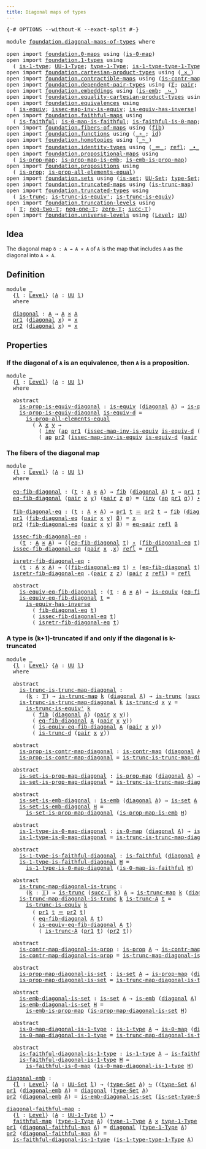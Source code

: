 ```yaml
---
title: Diagonal maps of types
---
```


<pre class="Agda"><a id="48" class="Symbol">{-#</a> <a id="52" class="Keyword">OPTIONS</a> <a id="60" class="Pragma">--without-K</a> <a id="72" class="Pragma">--exact-split</a> <a id="86" class="Symbol">#-}</a>

<a id="91" class="Keyword">module</a> <a id="98" href="foundation.diagonal-maps-of-types.html" class="Module">foundation.diagonal-maps-of-types</a> <a id="132" class="Keyword">where</a>

<a id="139" class="Keyword">open</a> <a id="144" class="Keyword">import</a> <a id="151" href="foundation.0-maps.html" class="Module">foundation.0-maps</a> <a id="169" class="Keyword">using</a> <a id="175" class="Symbol">(</a><a id="176" href="foundation-core.0-maps.html#1181" class="Function">is-0-map</a><a id="184" class="Symbol">)</a>
<a id="186" class="Keyword">open</a> <a id="191" class="Keyword">import</a> <a id="198" href="foundation.1-types.html" class="Module">foundation.1-types</a> <a id="217" class="Keyword">using</a>
  <a id="225" class="Symbol">(</a> <a id="227" href="foundation-core.1-types.html#668" class="Function">is-1-type</a><a id="236" class="Symbol">;</a> <a id="238" href="foundation-core.1-types.html#734" class="Function">UU-1-Type</a><a id="247" class="Symbol">;</a> <a id="249" href="foundation-core.1-types.html#806" class="Function">type-1-Type</a><a id="260" class="Symbol">;</a> <a id="262" href="foundation-core.1-types.html#883" class="Function">is-1-type-type-1-Type</a><a id="283" class="Symbol">)</a>
<a id="285" class="Keyword">open</a> <a id="290" class="Keyword">import</a> <a id="297" href="foundation.cartesian-product-types.html" class="Module">foundation.cartesian-product-types</a> <a id="332" class="Keyword">using</a> <a id="338" class="Symbol">(</a><a id="339" href="foundation-core.cartesian-product-types.html#590" class="Function Operator">_×_</a><a id="342" class="Symbol">)</a>
<a id="344" class="Keyword">open</a> <a id="349" class="Keyword">import</a> <a id="356" href="foundation.contractible-maps.html" class="Module">foundation.contractible-maps</a> <a id="385" class="Keyword">using</a> <a id="391" class="Symbol">(</a><a id="392" href="foundation-core.contractible-maps.html#1477" class="Function">is-contr-map</a><a id="404" class="Symbol">)</a>
<a id="406" class="Keyword">open</a> <a id="411" class="Keyword">import</a> <a id="418" href="foundation.dependent-pair-types.html" class="Module">foundation.dependent-pair-types</a> <a id="450" class="Keyword">using</a> <a id="456" class="Symbol">(</a><a id="457" href="foundation-core.dependent-pair-types.html#515" class="Record">Σ</a><a id="458" class="Symbol">;</a> <a id="460" href="foundation-core.dependent-pair-types.html#588" class="InductiveConstructor">pair</a><a id="464" class="Symbol">;</a> <a id="466" href="foundation-core.dependent-pair-types.html#605" class="Field">pr1</a><a id="469" class="Symbol">;</a> <a id="471" href="foundation-core.dependent-pair-types.html#617" class="Field">pr2</a><a id="474" class="Symbol">)</a>
<a id="476" class="Keyword">open</a> <a id="481" class="Keyword">import</a> <a id="488" href="foundation.embeddings.html" class="Module">foundation.embeddings</a> <a id="510" class="Keyword">using</a> <a id="516" class="Symbol">(</a><a id="517" href="foundation-core.embeddings.html#992" class="Function">is-emb</a><a id="523" class="Symbol">;</a> <a id="525" href="foundation-core.embeddings.html#1074" class="Function Operator">_↪_</a><a id="528" class="Symbol">)</a>
<a id="530" class="Keyword">open</a> <a id="535" class="Keyword">import</a> <a id="542" href="foundation.equality-cartesian-product-types.html" class="Module">foundation.equality-cartesian-product-types</a> <a id="586" class="Keyword">using</a> <a id="592" class="Symbol">(</a><a id="593" href="foundation.equality-cartesian-product-types.html#1270" class="Function">eq-pair</a><a id="600" class="Symbol">)</a>
<a id="602" class="Keyword">open</a> <a id="607" class="Keyword">import</a> <a id="614" href="foundation.equivalences.html" class="Module">foundation.equivalences</a> <a id="638" class="Keyword">using</a>
  <a id="646" class="Symbol">(</a> <a id="648" href="foundation-core.equivalences.html#1556" class="Function">is-equiv</a><a id="656" class="Symbol">;</a> <a id="658" href="foundation-core.equivalences.html#4265" class="Function">issec-map-inv-is-equiv</a><a id="680" class="Symbol">;</a> <a id="682" href="foundation-core.equivalences.html#3013" class="Function">is-equiv-has-inverse</a><a id="702" class="Symbol">)</a>
<a id="704" class="Keyword">open</a> <a id="709" class="Keyword">import</a> <a id="716" href="foundation.faithful-maps.html" class="Module">foundation.faithful-maps</a> <a id="741" class="Keyword">using</a>
  <a id="749" class="Symbol">(</a> <a id="751" href="foundation-core.faithful-maps.html#1690" class="Function">is-faithful</a><a id="762" class="Symbol">;</a> <a id="764" href="foundation-core.faithful-maps.html#3608" class="Function">is-0-map-is-faithful</a><a id="784" class="Symbol">;</a> <a id="786" href="foundation-core.faithful-maps.html#3777" class="Function">is-faithful-is-0-map</a><a id="806" class="Symbol">;</a> <a id="808" href="foundation-core.faithful-maps.html#1780" class="Function">faithful-map</a><a id="820" class="Symbol">)</a>
<a id="822" class="Keyword">open</a> <a id="827" class="Keyword">import</a> <a id="834" href="foundation.fibers-of-maps.html" class="Module">foundation.fibers-of-maps</a> <a id="860" class="Keyword">using</a> <a id="866" class="Symbol">(</a><a id="867" href="foundation-core.fibers-of-maps.html#942" class="Function">fib</a><a id="870" class="Symbol">)</a>
<a id="872" class="Keyword">open</a> <a id="877" class="Keyword">import</a> <a id="884" href="foundation.functions.html" class="Module">foundation.functions</a> <a id="905" class="Keyword">using</a> <a id="911" class="Symbol">(</a><a id="912" href="foundation-core.functions.html#420" class="Function Operator">_∘_</a><a id="915" class="Symbol">;</a> <a id="917" href="foundation-core.functions.html#322" class="Function">id</a><a id="919" class="Symbol">)</a>
<a id="921" class="Keyword">open</a> <a id="926" class="Keyword">import</a> <a id="933" href="foundation.homotopies.html" class="Module">foundation.homotopies</a> <a id="955" class="Keyword">using</a> <a id="961" class="Symbol">(</a><a id="962" href="foundation-core.homotopies.html#627" class="Function Operator">_~_</a><a id="965" class="Symbol">)</a>
<a id="967" class="Keyword">open</a> <a id="972" class="Keyword">import</a> <a id="979" href="foundation.identity-types.html" class="Module">foundation.identity-types</a> <a id="1005" class="Keyword">using</a> <a id="1011" class="Symbol">(</a><a id="1012" href="foundation-core.identity-types.html#1865" class="Function Operator">_＝_</a><a id="1015" class="Symbol">;</a> <a id="1017" href="foundation-core.identity-types.html#1820" class="InductiveConstructor">refl</a><a id="1021" class="Symbol">;</a> <a id="1023" href="foundation-core.identity-types.html#2425" class="Function Operator">_∙_</a><a id="1026" class="Symbol">;</a> <a id="1028" href="foundation-core.identity-types.html#2729" class="Function">inv</a><a id="1031" class="Symbol">;</a> <a id="1033" href="foundation-core.identity-types.html#4003" class="Function">ap</a><a id="1035" class="Symbol">)</a>
<a id="1037" class="Keyword">open</a> <a id="1042" class="Keyword">import</a> <a id="1049" href="foundation.propositional-maps.html" class="Module">foundation.propositional-maps</a> <a id="1079" class="Keyword">using</a>
  <a id="1087" class="Symbol">(</a> <a id="1089" href="foundation-core.propositional-maps.html#1263" class="Function">is-prop-map</a><a id="1100" class="Symbol">;</a> <a id="1102" href="foundation-core.propositional-maps.html#1879" class="Function">is-prop-map-is-emb</a><a id="1120" class="Symbol">;</a> <a id="1122" href="foundation-core.propositional-maps.html#1537" class="Function">is-emb-is-prop-map</a><a id="1140" class="Symbol">)</a>
<a id="1142" class="Keyword">open</a> <a id="1147" class="Keyword">import</a> <a id="1154" href="foundation.propositions.html" class="Module">foundation.propositions</a> <a id="1178" class="Keyword">using</a>
  <a id="1186" class="Symbol">(</a> <a id="1188" href="foundation-core.propositions.html#1309" class="Function">is-prop</a><a id="1195" class="Symbol">;</a> <a id="1197" href="foundation-core.propositions.html#2405" class="Function">is-prop-all-elements-equal</a><a id="1223" class="Symbol">)</a>
<a id="1225" class="Keyword">open</a> <a id="1230" class="Keyword">import</a> <a id="1237" href="foundation.sets.html" class="Module">foundation.sets</a> <a id="1253" class="Keyword">using</a> <a id="1259" class="Symbol">(</a><a id="1260" href="foundation-core.sets.html#1113" class="Function">is-set</a><a id="1266" class="Symbol">;</a> <a id="1268" href="foundation-core.sets.html#1190" class="Function">UU-Set</a><a id="1274" class="Symbol">;</a> <a id="1276" href="foundation-core.sets.html#1304" class="Function">type-Set</a><a id="1284" class="Symbol">;</a> <a id="1286" href="foundation-core.sets.html#1355" class="Function">is-set-type-Set</a><a id="1301" class="Symbol">)</a>
<a id="1303" class="Keyword">open</a> <a id="1308" class="Keyword">import</a> <a id="1315" href="foundation.truncated-maps.html" class="Module">foundation.truncated-maps</a> <a id="1341" class="Keyword">using</a> <a id="1347" class="Symbol">(</a><a id="1348" href="foundation-core.truncated-maps.html#1887" class="Function">is-trunc-map</a><a id="1360" class="Symbol">)</a>
<a id="1362" class="Keyword">open</a> <a id="1367" class="Keyword">import</a> <a id="1374" href="foundation.truncated-types.html" class="Module">foundation.truncated-types</a> <a id="1401" class="Keyword">using</a>
  <a id="1409" class="Symbol">(</a> <a id="1411" href="foundation-core.truncated-types.html#1741" class="Function">is-trunc</a><a id="1419" class="Symbol">;</a> <a id="1421" href="foundation-core.truncated-types.html#4597" class="Function">is-trunc-is-equiv&#39;</a><a id="1439" class="Symbol">;</a> <a id="1441" href="foundation-core.truncated-types.html#4163" class="Function">is-trunc-is-equiv</a><a id="1458" class="Symbol">)</a>
<a id="1460" class="Keyword">open</a> <a id="1465" class="Keyword">import</a> <a id="1472" href="foundation.truncation-levels.html" class="Module">foundation.truncation-levels</a> <a id="1501" class="Keyword">using</a>
  <a id="1509" class="Symbol">(</a> <a id="1511" href="foundation-core.truncation-levels.html#395" class="Datatype">𝕋</a><a id="1512" class="Symbol">;</a> <a id="1514" href="foundation-core.truncation-levels.html#416" class="InductiveConstructor">neg-two-𝕋</a><a id="1523" class="Symbol">;</a> <a id="1525" href="foundation-core.truncation-levels.html#448" class="Function">neg-one-𝕋</a><a id="1534" class="Symbol">;</a> <a id="1536" href="foundation-core.truncation-levels.html#492" class="Function">zero-𝕋</a><a id="1542" class="Symbol">;</a> <a id="1544" href="foundation-core.truncation-levels.html#432" class="InductiveConstructor">succ-𝕋</a><a id="1550" class="Symbol">)</a>
<a id="1552" class="Keyword">open</a> <a id="1557" class="Keyword">import</a> <a id="1564" href="foundation.universe-levels.html" class="Module">foundation.universe-levels</a> <a id="1591" class="Keyword">using</a> <a id="1597" class="Symbol">(</a><a id="1598" href="Agda.Primitive.html#597" class="Postulate">Level</a><a id="1603" class="Symbol">;</a> <a id="1605" href="foundation-core.universe-levels.html#235" class="Primitive">UU</a><a id="1607" class="Symbol">)</a>
</pre>
## Idea

The diagonal map `δ : A → A × A` of `A` is the map that includes `A` as the diagonal into `A × A`.

## Definition

<pre class="Agda"><a id="1746" class="Keyword">module</a> <a id="1753" href="foundation.diagonal-maps-of-types.html#1753" class="Module">_</a>
  <a id="1757" class="Symbol">{</a><a id="1758" href="foundation.diagonal-maps-of-types.html#1758" class="Bound">l</a> <a id="1760" class="Symbol">:</a> <a id="1762" href="Agda.Primitive.html#597" class="Postulate">Level</a><a id="1767" class="Symbol">}</a> <a id="1769" class="Symbol">(</a><a id="1770" href="foundation.diagonal-maps-of-types.html#1770" class="Bound">A</a> <a id="1772" class="Symbol">:</a> <a id="1774" href="foundation-core.universe-levels.html#235" class="Primitive">UU</a> <a id="1777" href="foundation.diagonal-maps-of-types.html#1758" class="Bound">l</a><a id="1778" class="Symbol">)</a>
  <a id="1782" class="Keyword">where</a>

  <a id="1791" href="foundation.diagonal-maps-of-types.html#1791" class="Function">diagonal</a> <a id="1800" class="Symbol">:</a> <a id="1802" href="foundation.diagonal-maps-of-types.html#1770" class="Bound">A</a> <a id="1804" class="Symbol">→</a> <a id="1806" href="foundation.diagonal-maps-of-types.html#1770" class="Bound">A</a> <a id="1808" href="foundation-core.cartesian-product-types.html#590" class="Function Operator">×</a> <a id="1810" href="foundation.diagonal-maps-of-types.html#1770" class="Bound">A</a>
  <a id="1814" href="foundation-core.dependent-pair-types.html#605" class="Field">pr1</a> <a id="1818" class="Symbol">(</a><a id="1819" href="foundation.diagonal-maps-of-types.html#1791" class="Function">diagonal</a> <a id="1828" href="foundation.diagonal-maps-of-types.html#1828" class="Bound">x</a><a id="1829" class="Symbol">)</a> <a id="1831" class="Symbol">=</a> <a id="1833" href="foundation.diagonal-maps-of-types.html#1828" class="Bound">x</a>
  <a id="1837" href="foundation-core.dependent-pair-types.html#617" class="Field">pr2</a> <a id="1841" class="Symbol">(</a><a id="1842" href="foundation.diagonal-maps-of-types.html#1791" class="Function">diagonal</a> <a id="1851" href="foundation.diagonal-maps-of-types.html#1851" class="Bound">x</a><a id="1852" class="Symbol">)</a> <a id="1854" class="Symbol">=</a> <a id="1856" href="foundation.diagonal-maps-of-types.html#1851" class="Bound">x</a>
</pre>
## Properties

### If the diagonal of `A` is an equivalence, then `A` is a proposition.

<pre class="Agda"><a id="1960" class="Keyword">module</a> <a id="1967" href="foundation.diagonal-maps-of-types.html#1967" class="Module">_</a>
  <a id="1971" class="Symbol">{</a><a id="1972" href="foundation.diagonal-maps-of-types.html#1972" class="Bound">l</a> <a id="1974" class="Symbol">:</a> <a id="1976" href="Agda.Primitive.html#597" class="Postulate">Level</a><a id="1981" class="Symbol">}</a> <a id="1983" class="Symbol">(</a><a id="1984" href="foundation.diagonal-maps-of-types.html#1984" class="Bound">A</a> <a id="1986" class="Symbol">:</a> <a id="1988" href="foundation-core.universe-levels.html#235" class="Primitive">UU</a> <a id="1991" href="foundation.diagonal-maps-of-types.html#1972" class="Bound">l</a><a id="1992" class="Symbol">)</a>
  <a id="1996" class="Keyword">where</a>

  <a id="2005" class="Keyword">abstract</a>
    <a id="2018" href="foundation.diagonal-maps-of-types.html#2018" class="Function">is-prop-is-equiv-diagonal</a> <a id="2044" class="Symbol">:</a> <a id="2046" href="foundation-core.equivalences.html#1556" class="Function">is-equiv</a> <a id="2055" class="Symbol">(</a><a id="2056" href="foundation.diagonal-maps-of-types.html#1791" class="Function">diagonal</a> <a id="2065" href="foundation.diagonal-maps-of-types.html#1984" class="Bound">A</a><a id="2066" class="Symbol">)</a> <a id="2068" class="Symbol">→</a> <a id="2070" href="foundation-core.propositions.html#1309" class="Function">is-prop</a> <a id="2078" href="foundation.diagonal-maps-of-types.html#1984" class="Bound">A</a>
    <a id="2084" href="foundation.diagonal-maps-of-types.html#2018" class="Function">is-prop-is-equiv-diagonal</a> <a id="2110" href="foundation.diagonal-maps-of-types.html#2110" class="Bound">is-equiv-d</a> <a id="2121" class="Symbol">=</a>
      <a id="2129" href="foundation-core.propositions.html#2405" class="Function">is-prop-all-elements-equal</a>
        <a id="2164" class="Symbol">(</a> <a id="2166" class="Symbol">λ</a> <a id="2168" href="foundation.diagonal-maps-of-types.html#2168" class="Bound">x</a> <a id="2170" href="foundation.diagonal-maps-of-types.html#2170" class="Bound">y</a> <a id="2172" class="Symbol">→</a>
          <a id="2184" class="Symbol">(</a> <a id="2186" href="foundation-core.identity-types.html#2729" class="Function">inv</a> <a id="2190" class="Symbol">(</a><a id="2191" href="foundation-core.identity-types.html#4003" class="Function">ap</a> <a id="2194" href="foundation-core.dependent-pair-types.html#605" class="Field">pr1</a> <a id="2198" class="Symbol">(</a><a id="2199" href="foundation-core.equivalences.html#4265" class="Function">issec-map-inv-is-equiv</a> <a id="2222" href="foundation.diagonal-maps-of-types.html#2110" class="Bound">is-equiv-d</a> <a id="2233" class="Symbol">(</a><a id="2234" href="foundation-core.dependent-pair-types.html#588" class="InductiveConstructor">pair</a> <a id="2239" href="foundation.diagonal-maps-of-types.html#2168" class="Bound">x</a> <a id="2241" href="foundation.diagonal-maps-of-types.html#2170" class="Bound">y</a><a id="2242" class="Symbol">))))</a> <a id="2247" href="foundation-core.identity-types.html#2425" class="Function Operator">∙</a>
          <a id="2259" class="Symbol">(</a> <a id="2261" href="foundation-core.identity-types.html#4003" class="Function">ap</a> <a id="2264" href="foundation-core.dependent-pair-types.html#617" class="Field">pr2</a> <a id="2268" class="Symbol">(</a><a id="2269" href="foundation-core.equivalences.html#4265" class="Function">issec-map-inv-is-equiv</a> <a id="2292" href="foundation.diagonal-maps-of-types.html#2110" class="Bound">is-equiv-d</a> <a id="2303" class="Symbol">(</a><a id="2304" href="foundation-core.dependent-pair-types.html#588" class="InductiveConstructor">pair</a> <a id="2309" href="foundation.diagonal-maps-of-types.html#2168" class="Bound">x</a> <a id="2311" href="foundation.diagonal-maps-of-types.html#2170" class="Bound">y</a><a id="2312" class="Symbol">))))</a>
</pre>
### The fibers of the diagonal map

<pre class="Agda"><a id="2366" class="Keyword">module</a> <a id="2373" href="foundation.diagonal-maps-of-types.html#2373" class="Module">_</a>
  <a id="2377" class="Symbol">{</a><a id="2378" href="foundation.diagonal-maps-of-types.html#2378" class="Bound">l</a> <a id="2380" class="Symbol">:</a> <a id="2382" href="Agda.Primitive.html#597" class="Postulate">Level</a><a id="2387" class="Symbol">}</a> <a id="2389" class="Symbol">(</a><a id="2390" href="foundation.diagonal-maps-of-types.html#2390" class="Bound">A</a> <a id="2392" class="Symbol">:</a> <a id="2394" href="foundation-core.universe-levels.html#235" class="Primitive">UU</a> <a id="2397" href="foundation.diagonal-maps-of-types.html#2378" class="Bound">l</a><a id="2398" class="Symbol">)</a>
  <a id="2402" class="Keyword">where</a>

  <a id="2411" href="foundation.diagonal-maps-of-types.html#2411" class="Function">eq-fib-diagonal</a> <a id="2427" class="Symbol">:</a> <a id="2429" class="Symbol">(</a><a id="2430" href="foundation.diagonal-maps-of-types.html#2430" class="Bound">t</a> <a id="2432" class="Symbol">:</a> <a id="2434" href="foundation.diagonal-maps-of-types.html#2390" class="Bound">A</a> <a id="2436" href="foundation-core.cartesian-product-types.html#590" class="Function Operator">×</a> <a id="2438" href="foundation.diagonal-maps-of-types.html#2390" class="Bound">A</a><a id="2439" class="Symbol">)</a> <a id="2441" class="Symbol">→</a> <a id="2443" href="foundation-core.fibers-of-maps.html#942" class="Function">fib</a> <a id="2447" class="Symbol">(</a><a id="2448" href="foundation.diagonal-maps-of-types.html#1791" class="Function">diagonal</a> <a id="2457" href="foundation.diagonal-maps-of-types.html#2390" class="Bound">A</a><a id="2458" class="Symbol">)</a> <a id="2460" href="foundation.diagonal-maps-of-types.html#2430" class="Bound">t</a> <a id="2462" class="Symbol">→</a> <a id="2464" href="foundation-core.dependent-pair-types.html#605" class="Field">pr1</a> <a id="2468" href="foundation.diagonal-maps-of-types.html#2430" class="Bound">t</a> <a id="2470" href="foundation-core.identity-types.html#1865" class="Function Operator">＝</a> <a id="2472" href="foundation-core.dependent-pair-types.html#617" class="Field">pr2</a> <a id="2476" href="foundation.diagonal-maps-of-types.html#2430" class="Bound">t</a>
  <a id="2480" href="foundation.diagonal-maps-of-types.html#2411" class="Function">eq-fib-diagonal</a> <a id="2496" class="Symbol">(</a><a id="2497" href="foundation-core.dependent-pair-types.html#588" class="InductiveConstructor">pair</a> <a id="2502" href="foundation.diagonal-maps-of-types.html#2502" class="Bound">x</a> <a id="2504" href="foundation.diagonal-maps-of-types.html#2504" class="Bound">y</a><a id="2505" class="Symbol">)</a> <a id="2507" class="Symbol">(</a><a id="2508" href="foundation-core.dependent-pair-types.html#588" class="InductiveConstructor">pair</a> <a id="2513" href="foundation.diagonal-maps-of-types.html#2513" class="Bound">z</a> <a id="2515" href="foundation.diagonal-maps-of-types.html#2515" class="Bound">α</a><a id="2516" class="Symbol">)</a> <a id="2518" class="Symbol">=</a> <a id="2520" class="Symbol">(</a><a id="2521" href="foundation-core.identity-types.html#2729" class="Function">inv</a> <a id="2525" class="Symbol">(</a><a id="2526" href="foundation-core.identity-types.html#4003" class="Function">ap</a> <a id="2529" href="foundation-core.dependent-pair-types.html#605" class="Field">pr1</a> <a id="2533" href="foundation.diagonal-maps-of-types.html#2515" class="Bound">α</a><a id="2534" class="Symbol">))</a> <a id="2537" href="foundation-core.identity-types.html#2425" class="Function Operator">∙</a> <a id="2539" class="Symbol">(</a><a id="2540" href="foundation-core.identity-types.html#4003" class="Function">ap</a> <a id="2543" href="foundation-core.dependent-pair-types.html#617" class="Field">pr2</a> <a id="2547" href="foundation.diagonal-maps-of-types.html#2515" class="Bound">α</a><a id="2548" class="Symbol">)</a>
  
  <a id="2555" href="foundation.diagonal-maps-of-types.html#2555" class="Function">fib-diagonal-eq</a> <a id="2571" class="Symbol">:</a> <a id="2573" class="Symbol">(</a><a id="2574" href="foundation.diagonal-maps-of-types.html#2574" class="Bound">t</a> <a id="2576" class="Symbol">:</a> <a id="2578" href="foundation.diagonal-maps-of-types.html#2390" class="Bound">A</a> <a id="2580" href="foundation-core.cartesian-product-types.html#590" class="Function Operator">×</a> <a id="2582" href="foundation.diagonal-maps-of-types.html#2390" class="Bound">A</a><a id="2583" class="Symbol">)</a> <a id="2585" class="Symbol">→</a> <a id="2587" href="foundation-core.dependent-pair-types.html#605" class="Field">pr1</a> <a id="2591" href="foundation.diagonal-maps-of-types.html#2574" class="Bound">t</a> <a id="2593" href="foundation-core.identity-types.html#1865" class="Function Operator">＝</a> <a id="2595" href="foundation-core.dependent-pair-types.html#617" class="Field">pr2</a> <a id="2599" href="foundation.diagonal-maps-of-types.html#2574" class="Bound">t</a> <a id="2601" class="Symbol">→</a> <a id="2603" href="foundation-core.fibers-of-maps.html#942" class="Function">fib</a> <a id="2607" class="Symbol">(</a><a id="2608" href="foundation.diagonal-maps-of-types.html#1791" class="Function">diagonal</a> <a id="2617" href="foundation.diagonal-maps-of-types.html#2390" class="Bound">A</a><a id="2618" class="Symbol">)</a> <a id="2620" href="foundation.diagonal-maps-of-types.html#2574" class="Bound">t</a>
  <a id="2624" href="foundation-core.dependent-pair-types.html#605" class="Field">pr1</a> <a id="2628" class="Symbol">(</a><a id="2629" href="foundation.diagonal-maps-of-types.html#2555" class="Function">fib-diagonal-eq</a> <a id="2645" class="Symbol">(</a><a id="2646" href="foundation-core.dependent-pair-types.html#588" class="InductiveConstructor">pair</a> <a id="2651" href="foundation.diagonal-maps-of-types.html#2651" class="Bound">x</a> <a id="2653" href="foundation.diagonal-maps-of-types.html#2653" class="Bound">y</a><a id="2654" class="Symbol">)</a> <a id="2656" href="foundation.diagonal-maps-of-types.html#2656" class="Bound">β</a><a id="2657" class="Symbol">)</a> <a id="2659" class="Symbol">=</a> <a id="2661" href="foundation.diagonal-maps-of-types.html#2651" class="Bound">x</a>
  <a id="2665" href="foundation-core.dependent-pair-types.html#617" class="Field">pr2</a> <a id="2669" class="Symbol">(</a><a id="2670" href="foundation.diagonal-maps-of-types.html#2555" class="Function">fib-diagonal-eq</a> <a id="2686" class="Symbol">(</a><a id="2687" href="foundation-core.dependent-pair-types.html#588" class="InductiveConstructor">pair</a> <a id="2692" href="foundation.diagonal-maps-of-types.html#2692" class="Bound">x</a> <a id="2694" href="foundation.diagonal-maps-of-types.html#2694" class="Bound">y</a><a id="2695" class="Symbol">)</a> <a id="2697" href="foundation.diagonal-maps-of-types.html#2697" class="Bound">β</a><a id="2698" class="Symbol">)</a> <a id="2700" class="Symbol">=</a> <a id="2702" href="foundation.equality-cartesian-product-types.html#1270" class="Function">eq-pair</a> <a id="2710" href="foundation-core.identity-types.html#1820" class="InductiveConstructor">refl</a> <a id="2715" href="foundation.diagonal-maps-of-types.html#2697" class="Bound">β</a>
  
  <a id="2722" href="foundation.diagonal-maps-of-types.html#2722" class="Function">issec-fib-diagonal-eq</a> <a id="2744" class="Symbol">:</a>
    <a id="2750" class="Symbol">(</a><a id="2751" href="foundation.diagonal-maps-of-types.html#2751" class="Bound">t</a> <a id="2753" class="Symbol">:</a> <a id="2755" href="foundation.diagonal-maps-of-types.html#2390" class="Bound">A</a> <a id="2757" href="foundation-core.cartesian-product-types.html#590" class="Function Operator">×</a> <a id="2759" href="foundation.diagonal-maps-of-types.html#2390" class="Bound">A</a><a id="2760" class="Symbol">)</a> <a id="2762" class="Symbol">→</a> <a id="2764" class="Symbol">((</a><a id="2766" href="foundation.diagonal-maps-of-types.html#2411" class="Function">eq-fib-diagonal</a> <a id="2782" href="foundation.diagonal-maps-of-types.html#2751" class="Bound">t</a><a id="2783" class="Symbol">)</a> <a id="2785" href="foundation-core.functions.html#420" class="Function Operator">∘</a> <a id="2787" class="Symbol">(</a><a id="2788" href="foundation.diagonal-maps-of-types.html#2555" class="Function">fib-diagonal-eq</a> <a id="2804" href="foundation.diagonal-maps-of-types.html#2751" class="Bound">t</a><a id="2805" class="Symbol">))</a> <a id="2808" href="foundation-core.homotopies.html#627" class="Function Operator">~</a> <a id="2810" href="foundation-core.functions.html#322" class="Function">id</a>
  <a id="2815" href="foundation.diagonal-maps-of-types.html#2722" class="Function">issec-fib-diagonal-eq</a> <a id="2837" class="Symbol">(</a><a id="2838" href="foundation-core.dependent-pair-types.html#588" class="InductiveConstructor">pair</a> <a id="2843" href="foundation.diagonal-maps-of-types.html#2843" class="Bound">x</a> <a id="2845" class="DottedPattern Symbol">.</a><a id="2846" href="foundation.diagonal-maps-of-types.html#2843" class="DottedPattern Bound">x</a><a id="2847" class="Symbol">)</a> <a id="2849" href="foundation-core.identity-types.html#1820" class="InductiveConstructor">refl</a> <a id="2854" class="Symbol">=</a> <a id="2856" href="foundation-core.identity-types.html#1820" class="InductiveConstructor">refl</a>
  
  <a id="2866" href="foundation.diagonal-maps-of-types.html#2866" class="Function">isretr-fib-diagonal-eq</a> <a id="2889" class="Symbol">:</a>
    <a id="2895" class="Symbol">(</a><a id="2896" href="foundation.diagonal-maps-of-types.html#2896" class="Bound">t</a> <a id="2898" class="Symbol">:</a> <a id="2900" href="foundation.diagonal-maps-of-types.html#2390" class="Bound">A</a> <a id="2902" href="foundation-core.cartesian-product-types.html#590" class="Function Operator">×</a> <a id="2904" href="foundation.diagonal-maps-of-types.html#2390" class="Bound">A</a><a id="2905" class="Symbol">)</a> <a id="2907" class="Symbol">→</a> <a id="2909" class="Symbol">((</a><a id="2911" href="foundation.diagonal-maps-of-types.html#2555" class="Function">fib-diagonal-eq</a> <a id="2927" href="foundation.diagonal-maps-of-types.html#2896" class="Bound">t</a><a id="2928" class="Symbol">)</a> <a id="2930" href="foundation-core.functions.html#420" class="Function Operator">∘</a> <a id="2932" class="Symbol">(</a><a id="2933" href="foundation.diagonal-maps-of-types.html#2411" class="Function">eq-fib-diagonal</a> <a id="2949" href="foundation.diagonal-maps-of-types.html#2896" class="Bound">t</a><a id="2950" class="Symbol">))</a> <a id="2953" href="foundation-core.homotopies.html#627" class="Function Operator">~</a> <a id="2955" href="foundation-core.functions.html#322" class="Function">id</a>
  <a id="2960" href="foundation.diagonal-maps-of-types.html#2866" class="Function">isretr-fib-diagonal-eq</a> <a id="2983" class="DottedPattern Symbol">.(</a><a id="2985" href="foundation-core.dependent-pair-types.html#588" class="DottedPattern InductiveConstructor">pair</a> <a id="2990" href="foundation.diagonal-maps-of-types.html#3001" class="DottedPattern Bound">z</a> <a id="2992" href="foundation.diagonal-maps-of-types.html#3001" class="DottedPattern Bound">z</a><a id="2993" class="DottedPattern Symbol">)</a> <a id="2995" class="Symbol">(</a><a id="2996" href="foundation-core.dependent-pair-types.html#588" class="InductiveConstructor">pair</a> <a id="3001" href="foundation.diagonal-maps-of-types.html#3001" class="Bound">z</a> <a id="3003" href="foundation-core.identity-types.html#1820" class="InductiveConstructor">refl</a><a id="3007" class="Symbol">)</a> <a id="3009" class="Symbol">=</a> <a id="3011" href="foundation-core.identity-types.html#1820" class="InductiveConstructor">refl</a>
  
  <a id="3021" class="Keyword">abstract</a>
    <a id="3034" href="foundation.diagonal-maps-of-types.html#3034" class="Function">is-equiv-eq-fib-diagonal</a> <a id="3059" class="Symbol">:</a> <a id="3061" class="Symbol">(</a><a id="3062" href="foundation.diagonal-maps-of-types.html#3062" class="Bound">t</a> <a id="3064" class="Symbol">:</a> <a id="3066" href="foundation.diagonal-maps-of-types.html#2390" class="Bound">A</a> <a id="3068" href="foundation-core.cartesian-product-types.html#590" class="Function Operator">×</a> <a id="3070" href="foundation.diagonal-maps-of-types.html#2390" class="Bound">A</a><a id="3071" class="Symbol">)</a> <a id="3073" class="Symbol">→</a> <a id="3075" href="foundation-core.equivalences.html#1556" class="Function">is-equiv</a> <a id="3084" class="Symbol">(</a><a id="3085" href="foundation.diagonal-maps-of-types.html#2411" class="Function">eq-fib-diagonal</a> <a id="3101" href="foundation.diagonal-maps-of-types.html#3062" class="Bound">t</a><a id="3102" class="Symbol">)</a>
    <a id="3108" href="foundation.diagonal-maps-of-types.html#3034" class="Function">is-equiv-eq-fib-diagonal</a> <a id="3133" href="foundation.diagonal-maps-of-types.html#3133" class="Bound">t</a> <a id="3135" class="Symbol">=</a>
      <a id="3143" href="foundation-core.equivalences.html#3013" class="Function">is-equiv-has-inverse</a>
        <a id="3172" class="Symbol">(</a> <a id="3174" href="foundation.diagonal-maps-of-types.html#2555" class="Function">fib-diagonal-eq</a> <a id="3190" href="foundation.diagonal-maps-of-types.html#3133" class="Bound">t</a><a id="3191" class="Symbol">)</a>
        <a id="3201" class="Symbol">(</a> <a id="3203" href="foundation.diagonal-maps-of-types.html#2722" class="Function">issec-fib-diagonal-eq</a> <a id="3225" href="foundation.diagonal-maps-of-types.html#3133" class="Bound">t</a><a id="3226" class="Symbol">)</a>
        <a id="3236" class="Symbol">(</a> <a id="3238" href="foundation.diagonal-maps-of-types.html#2866" class="Function">isretr-fib-diagonal-eq</a> <a id="3261" href="foundation.diagonal-maps-of-types.html#3133" class="Bound">t</a><a id="3262" class="Symbol">)</a>
</pre>
### A type is (k+1)-truncated if and only if the diagonal is k-truncated

<pre class="Agda"><a id="3351" class="Keyword">module</a> <a id="3358" href="foundation.diagonal-maps-of-types.html#3358" class="Module">_</a>
  <a id="3362" class="Symbol">{</a><a id="3363" href="foundation.diagonal-maps-of-types.html#3363" class="Bound">l</a> <a id="3365" class="Symbol">:</a> <a id="3367" href="Agda.Primitive.html#597" class="Postulate">Level</a><a id="3372" class="Symbol">}</a> <a id="3374" class="Symbol">{</a><a id="3375" href="foundation.diagonal-maps-of-types.html#3375" class="Bound">A</a> <a id="3377" class="Symbol">:</a> <a id="3379" href="foundation-core.universe-levels.html#235" class="Primitive">UU</a> <a id="3382" href="foundation.diagonal-maps-of-types.html#3363" class="Bound">l</a><a id="3383" class="Symbol">}</a>
  <a id="3387" class="Keyword">where</a>
  
  <a id="3398" class="Keyword">abstract</a>
    <a id="3411" href="foundation.diagonal-maps-of-types.html#3411" class="Function">is-trunc-is-trunc-map-diagonal</a> <a id="3442" class="Symbol">:</a>
      <a id="3450" class="Symbol">(</a><a id="3451" href="foundation.diagonal-maps-of-types.html#3451" class="Bound">k</a> <a id="3453" class="Symbol">:</a> <a id="3455" href="foundation-core.truncation-levels.html#395" class="Datatype">𝕋</a><a id="3456" class="Symbol">)</a> <a id="3458" class="Symbol">→</a> <a id="3460" href="foundation-core.truncated-maps.html#1887" class="Function">is-trunc-map</a> <a id="3473" href="foundation.diagonal-maps-of-types.html#3451" class="Bound">k</a> <a id="3475" class="Symbol">(</a><a id="3476" href="foundation.diagonal-maps-of-types.html#1791" class="Function">diagonal</a> <a id="3485" href="foundation.diagonal-maps-of-types.html#3375" class="Bound">A</a><a id="3486" class="Symbol">)</a> <a id="3488" class="Symbol">→</a> <a id="3490" href="foundation-core.truncated-types.html#1741" class="Function">is-trunc</a> <a id="3499" class="Symbol">(</a><a id="3500" href="foundation-core.truncation-levels.html#432" class="InductiveConstructor">succ-𝕋</a> <a id="3507" href="foundation.diagonal-maps-of-types.html#3451" class="Bound">k</a><a id="3508" class="Symbol">)</a> <a id="3510" href="foundation.diagonal-maps-of-types.html#3375" class="Bound">A</a>
    <a id="3516" href="foundation.diagonal-maps-of-types.html#3411" class="Function">is-trunc-is-trunc-map-diagonal</a> <a id="3547" href="foundation.diagonal-maps-of-types.html#3547" class="Bound">k</a> <a id="3549" href="foundation.diagonal-maps-of-types.html#3549" class="Bound">is-trunc-d</a> <a id="3560" href="foundation.diagonal-maps-of-types.html#3560" class="Bound">x</a> <a id="3562" href="foundation.diagonal-maps-of-types.html#3562" class="Bound">y</a> <a id="3564" class="Symbol">=</a>
      <a id="3572" href="foundation-core.truncated-types.html#4597" class="Function">is-trunc-is-equiv&#39;</a> <a id="3591" href="foundation.diagonal-maps-of-types.html#3547" class="Bound">k</a>
        <a id="3601" class="Symbol">(</a> <a id="3603" href="foundation-core.fibers-of-maps.html#942" class="Function">fib</a> <a id="3607" class="Symbol">(</a><a id="3608" href="foundation.diagonal-maps-of-types.html#1791" class="Function">diagonal</a> <a id="3617" href="foundation.diagonal-maps-of-types.html#3375" class="Bound">A</a><a id="3618" class="Symbol">)</a> <a id="3620" class="Symbol">(</a><a id="3621" href="foundation-core.dependent-pair-types.html#588" class="InductiveConstructor">pair</a> <a id="3626" href="foundation.diagonal-maps-of-types.html#3560" class="Bound">x</a> <a id="3628" href="foundation.diagonal-maps-of-types.html#3562" class="Bound">y</a><a id="3629" class="Symbol">))</a>
        <a id="3640" class="Symbol">(</a> <a id="3642" href="foundation.diagonal-maps-of-types.html#2411" class="Function">eq-fib-diagonal</a> <a id="3658" href="foundation.diagonal-maps-of-types.html#3375" class="Bound">A</a> <a id="3660" class="Symbol">(</a><a id="3661" href="foundation-core.dependent-pair-types.html#588" class="InductiveConstructor">pair</a> <a id="3666" href="foundation.diagonal-maps-of-types.html#3560" class="Bound">x</a> <a id="3668" href="foundation.diagonal-maps-of-types.html#3562" class="Bound">y</a><a id="3669" class="Symbol">))</a>
        <a id="3680" class="Symbol">(</a> <a id="3682" href="foundation.diagonal-maps-of-types.html#3034" class="Function">is-equiv-eq-fib-diagonal</a> <a id="3707" href="foundation.diagonal-maps-of-types.html#3375" class="Bound">A</a> <a id="3709" class="Symbol">(</a><a id="3710" href="foundation-core.dependent-pair-types.html#588" class="InductiveConstructor">pair</a> <a id="3715" href="foundation.diagonal-maps-of-types.html#3560" class="Bound">x</a> <a id="3717" href="foundation.diagonal-maps-of-types.html#3562" class="Bound">y</a><a id="3718" class="Symbol">))</a>
        <a id="3729" class="Symbol">(</a> <a id="3731" href="foundation.diagonal-maps-of-types.html#3549" class="Bound">is-trunc-d</a> <a id="3742" class="Symbol">(</a><a id="3743" href="foundation-core.dependent-pair-types.html#588" class="InductiveConstructor">pair</a> <a id="3748" href="foundation.diagonal-maps-of-types.html#3560" class="Bound">x</a> <a id="3750" href="foundation.diagonal-maps-of-types.html#3562" class="Bound">y</a><a id="3751" class="Symbol">))</a>

  <a id="3757" class="Keyword">abstract</a>
    <a id="3770" href="foundation.diagonal-maps-of-types.html#3770" class="Function">is-prop-is-contr-map-diagonal</a> <a id="3800" class="Symbol">:</a> <a id="3802" href="foundation-core.contractible-maps.html#1477" class="Function">is-contr-map</a> <a id="3815" class="Symbol">(</a><a id="3816" href="foundation.diagonal-maps-of-types.html#1791" class="Function">diagonal</a> <a id="3825" href="foundation.diagonal-maps-of-types.html#3375" class="Bound">A</a><a id="3826" class="Symbol">)</a> <a id="3828" class="Symbol">→</a> <a id="3830" href="foundation-core.propositions.html#1309" class="Function">is-prop</a> <a id="3838" href="foundation.diagonal-maps-of-types.html#3375" class="Bound">A</a>
    <a id="3844" href="foundation.diagonal-maps-of-types.html#3770" class="Function">is-prop-is-contr-map-diagonal</a> <a id="3874" class="Symbol">=</a> <a id="3876" href="foundation.diagonal-maps-of-types.html#3411" class="Function">is-trunc-is-trunc-map-diagonal</a> <a id="3907" href="foundation-core.truncation-levels.html#416" class="InductiveConstructor">neg-two-𝕋</a>

  <a id="3920" class="Keyword">abstract</a>
    <a id="3933" href="foundation.diagonal-maps-of-types.html#3933" class="Function">is-set-is-prop-map-diagonal</a> <a id="3961" class="Symbol">:</a> <a id="3963" href="foundation-core.propositional-maps.html#1263" class="Function">is-prop-map</a> <a id="3975" class="Symbol">(</a><a id="3976" href="foundation.diagonal-maps-of-types.html#1791" class="Function">diagonal</a> <a id="3985" href="foundation.diagonal-maps-of-types.html#3375" class="Bound">A</a><a id="3986" class="Symbol">)</a> <a id="3988" class="Symbol">→</a> <a id="3990" href="foundation-core.sets.html#1113" class="Function">is-set</a> <a id="3997" href="foundation.diagonal-maps-of-types.html#3375" class="Bound">A</a>
    <a id="4003" href="foundation.diagonal-maps-of-types.html#3933" class="Function">is-set-is-prop-map-diagonal</a> <a id="4031" class="Symbol">=</a> <a id="4033" href="foundation.diagonal-maps-of-types.html#3411" class="Function">is-trunc-is-trunc-map-diagonal</a> <a id="4064" href="foundation-core.truncation-levels.html#448" class="Function">neg-one-𝕋</a>

  <a id="4077" class="Keyword">abstract</a>
    <a id="4090" href="foundation.diagonal-maps-of-types.html#4090" class="Function">is-set-is-emb-diagonal</a> <a id="4113" class="Symbol">:</a> <a id="4115" href="foundation-core.embeddings.html#992" class="Function">is-emb</a> <a id="4122" class="Symbol">(</a><a id="4123" href="foundation.diagonal-maps-of-types.html#1791" class="Function">diagonal</a> <a id="4132" href="foundation.diagonal-maps-of-types.html#3375" class="Bound">A</a><a id="4133" class="Symbol">)</a> <a id="4135" class="Symbol">→</a> <a id="4137" href="foundation-core.sets.html#1113" class="Function">is-set</a> <a id="4144" href="foundation.diagonal-maps-of-types.html#3375" class="Bound">A</a>
    <a id="4150" href="foundation.diagonal-maps-of-types.html#4090" class="Function">is-set-is-emb-diagonal</a> <a id="4173" href="foundation.diagonal-maps-of-types.html#4173" class="Bound">H</a> <a id="4175" class="Symbol">=</a>
      <a id="4183" href="foundation.diagonal-maps-of-types.html#3933" class="Function">is-set-is-prop-map-diagonal</a> <a id="4211" class="Symbol">(</a><a id="4212" href="foundation-core.propositional-maps.html#1879" class="Function">is-prop-map-is-emb</a> <a id="4231" href="foundation.diagonal-maps-of-types.html#4173" class="Bound">H</a><a id="4232" class="Symbol">)</a>

  <a id="4237" class="Keyword">abstract</a>
    <a id="4250" href="foundation.diagonal-maps-of-types.html#4250" class="Function">is-1-type-is-0-map-diagonal</a> <a id="4278" class="Symbol">:</a> <a id="4280" href="foundation-core.0-maps.html#1181" class="Function">is-0-map</a> <a id="4289" class="Symbol">(</a><a id="4290" href="foundation.diagonal-maps-of-types.html#1791" class="Function">diagonal</a> <a id="4299" href="foundation.diagonal-maps-of-types.html#3375" class="Bound">A</a><a id="4300" class="Symbol">)</a> <a id="4302" class="Symbol">→</a> <a id="4304" href="foundation-core.1-types.html#668" class="Function">is-1-type</a> <a id="4314" href="foundation.diagonal-maps-of-types.html#3375" class="Bound">A</a>
    <a id="4320" href="foundation.diagonal-maps-of-types.html#4250" class="Function">is-1-type-is-0-map-diagonal</a> <a id="4348" class="Symbol">=</a> <a id="4350" href="foundation.diagonal-maps-of-types.html#3411" class="Function">is-trunc-is-trunc-map-diagonal</a> <a id="4381" href="foundation-core.truncation-levels.html#492" class="Function">zero-𝕋</a>

  <a id="4391" class="Keyword">abstract</a>
    <a id="4404" href="foundation.diagonal-maps-of-types.html#4404" class="Function">is-1-type-is-faithful-diagonal</a> <a id="4435" class="Symbol">:</a> <a id="4437" href="foundation-core.faithful-maps.html#1690" class="Function">is-faithful</a> <a id="4449" class="Symbol">(</a><a id="4450" href="foundation.diagonal-maps-of-types.html#1791" class="Function">diagonal</a> <a id="4459" href="foundation.diagonal-maps-of-types.html#3375" class="Bound">A</a><a id="4460" class="Symbol">)</a> <a id="4462" class="Symbol">→</a> <a id="4464" href="foundation-core.1-types.html#668" class="Function">is-1-type</a> <a id="4474" href="foundation.diagonal-maps-of-types.html#3375" class="Bound">A</a>
    <a id="4480" href="foundation.diagonal-maps-of-types.html#4404" class="Function">is-1-type-is-faithful-diagonal</a> <a id="4511" href="foundation.diagonal-maps-of-types.html#4511" class="Bound">H</a> <a id="4513" class="Symbol">=</a>
      <a id="4521" href="foundation.diagonal-maps-of-types.html#4250" class="Function">is-1-type-is-0-map-diagonal</a> <a id="4549" class="Symbol">(</a><a id="4550" href="foundation-core.faithful-maps.html#3608" class="Function">is-0-map-is-faithful</a> <a id="4571" href="foundation.diagonal-maps-of-types.html#4511" class="Bound">H</a><a id="4572" class="Symbol">)</a>
  
  <a id="4579" class="Keyword">abstract</a>
    <a id="4592" href="foundation.diagonal-maps-of-types.html#4592" class="Function">is-trunc-map-diagonal-is-trunc</a> <a id="4623" class="Symbol">:</a> 
      <a id="4632" class="Symbol">(</a><a id="4633" href="foundation.diagonal-maps-of-types.html#4633" class="Bound">k</a> <a id="4635" class="Symbol">:</a> <a id="4637" href="foundation-core.truncation-levels.html#395" class="Datatype">𝕋</a><a id="4638" class="Symbol">)</a> <a id="4640" class="Symbol">→</a> <a id="4642" href="foundation-core.truncated-types.html#1741" class="Function">is-trunc</a> <a id="4651" class="Symbol">(</a><a id="4652" href="foundation-core.truncation-levels.html#432" class="InductiveConstructor">succ-𝕋</a> <a id="4659" href="foundation.diagonal-maps-of-types.html#4633" class="Bound">k</a><a id="4660" class="Symbol">)</a> <a id="4662" href="foundation.diagonal-maps-of-types.html#3375" class="Bound">A</a> <a id="4664" class="Symbol">→</a> <a id="4666" href="foundation-core.truncated-maps.html#1887" class="Function">is-trunc-map</a> <a id="4679" href="foundation.diagonal-maps-of-types.html#4633" class="Bound">k</a> <a id="4681" class="Symbol">(</a><a id="4682" href="foundation.diagonal-maps-of-types.html#1791" class="Function">diagonal</a> <a id="4691" href="foundation.diagonal-maps-of-types.html#3375" class="Bound">A</a><a id="4692" class="Symbol">)</a>
    <a id="4698" href="foundation.diagonal-maps-of-types.html#4592" class="Function">is-trunc-map-diagonal-is-trunc</a> <a id="4729" href="foundation.diagonal-maps-of-types.html#4729" class="Bound">k</a> <a id="4731" href="foundation.diagonal-maps-of-types.html#4731" class="Bound">is-trunc-A</a> <a id="4742" href="foundation.diagonal-maps-of-types.html#4742" class="Bound">t</a> <a id="4744" class="Symbol">=</a>
      <a id="4752" href="foundation-core.truncated-types.html#4163" class="Function">is-trunc-is-equiv</a> <a id="4770" href="foundation.diagonal-maps-of-types.html#4729" class="Bound">k</a>
        <a id="4780" class="Symbol">(</a> <a id="4782" href="foundation-core.dependent-pair-types.html#605" class="Field">pr1</a> <a id="4786" href="foundation.diagonal-maps-of-types.html#4742" class="Bound">t</a> <a id="4788" href="foundation-core.identity-types.html#1865" class="Function Operator">＝</a> <a id="4790" href="foundation-core.dependent-pair-types.html#617" class="Field">pr2</a> <a id="4794" href="foundation.diagonal-maps-of-types.html#4742" class="Bound">t</a><a id="4795" class="Symbol">)</a>
        <a id="4805" class="Symbol">(</a> <a id="4807" href="foundation.diagonal-maps-of-types.html#2411" class="Function">eq-fib-diagonal</a> <a id="4823" href="foundation.diagonal-maps-of-types.html#3375" class="Bound">A</a> <a id="4825" href="foundation.diagonal-maps-of-types.html#4742" class="Bound">t</a><a id="4826" class="Symbol">)</a>
        <a id="4836" class="Symbol">(</a> <a id="4838" href="foundation.diagonal-maps-of-types.html#3034" class="Function">is-equiv-eq-fib-diagonal</a> <a id="4863" href="foundation.diagonal-maps-of-types.html#3375" class="Bound">A</a> <a id="4865" href="foundation.diagonal-maps-of-types.html#4742" class="Bound">t</a><a id="4866" class="Symbol">)</a>
          <a id="4878" class="Symbol">(</a> <a id="4880" href="foundation.diagonal-maps-of-types.html#4731" class="Bound">is-trunc-A</a> <a id="4891" class="Symbol">(</a><a id="4892" href="foundation-core.dependent-pair-types.html#605" class="Field">pr1</a> <a id="4896" href="foundation.diagonal-maps-of-types.html#4742" class="Bound">t</a><a id="4897" class="Symbol">)</a> <a id="4899" class="Symbol">(</a><a id="4900" href="foundation-core.dependent-pair-types.html#617" class="Field">pr2</a> <a id="4904" href="foundation.diagonal-maps-of-types.html#4742" class="Bound">t</a><a id="4905" class="Symbol">))</a>

  <a id="4911" class="Keyword">abstract</a>
    <a id="4924" href="foundation.diagonal-maps-of-types.html#4924" class="Function">is-contr-map-diagonal-is-prop</a> <a id="4954" class="Symbol">:</a> <a id="4956" href="foundation-core.propositions.html#1309" class="Function">is-prop</a> <a id="4964" href="foundation.diagonal-maps-of-types.html#3375" class="Bound">A</a> <a id="4966" class="Symbol">→</a> <a id="4968" href="foundation-core.contractible-maps.html#1477" class="Function">is-contr-map</a> <a id="4981" class="Symbol">(</a><a id="4982" href="foundation.diagonal-maps-of-types.html#1791" class="Function">diagonal</a> <a id="4991" href="foundation.diagonal-maps-of-types.html#3375" class="Bound">A</a><a id="4992" class="Symbol">)</a>
    <a id="4998" href="foundation.diagonal-maps-of-types.html#4924" class="Function">is-contr-map-diagonal-is-prop</a> <a id="5028" class="Symbol">=</a> <a id="5030" href="foundation.diagonal-maps-of-types.html#4592" class="Function">is-trunc-map-diagonal-is-trunc</a> <a id="5061" href="foundation-core.truncation-levels.html#416" class="InductiveConstructor">neg-two-𝕋</a>

  <a id="5074" class="Keyword">abstract</a>
    <a id="5087" href="foundation.diagonal-maps-of-types.html#5087" class="Function">is-prop-map-diagonal-is-set</a> <a id="5115" class="Symbol">:</a> <a id="5117" href="foundation-core.sets.html#1113" class="Function">is-set</a> <a id="5124" href="foundation.diagonal-maps-of-types.html#3375" class="Bound">A</a> <a id="5126" class="Symbol">→</a> <a id="5128" href="foundation-core.propositional-maps.html#1263" class="Function">is-prop-map</a> <a id="5140" class="Symbol">(</a><a id="5141" href="foundation.diagonal-maps-of-types.html#1791" class="Function">diagonal</a> <a id="5150" href="foundation.diagonal-maps-of-types.html#3375" class="Bound">A</a><a id="5151" class="Symbol">)</a>
    <a id="5157" href="foundation.diagonal-maps-of-types.html#5087" class="Function">is-prop-map-diagonal-is-set</a> <a id="5185" class="Symbol">=</a> <a id="5187" href="foundation.diagonal-maps-of-types.html#4592" class="Function">is-trunc-map-diagonal-is-trunc</a> <a id="5218" href="foundation-core.truncation-levels.html#448" class="Function">neg-one-𝕋</a>

  <a id="5231" class="Keyword">abstract</a>
    <a id="5244" href="foundation.diagonal-maps-of-types.html#5244" class="Function">is-emb-diagonal-is-set</a> <a id="5267" class="Symbol">:</a> <a id="5269" href="foundation-core.sets.html#1113" class="Function">is-set</a> <a id="5276" href="foundation.diagonal-maps-of-types.html#3375" class="Bound">A</a> <a id="5278" class="Symbol">→</a> <a id="5280" href="foundation-core.embeddings.html#992" class="Function">is-emb</a> <a id="5287" class="Symbol">(</a><a id="5288" href="foundation.diagonal-maps-of-types.html#1791" class="Function">diagonal</a> <a id="5297" href="foundation.diagonal-maps-of-types.html#3375" class="Bound">A</a><a id="5298" class="Symbol">)</a>
    <a id="5304" href="foundation.diagonal-maps-of-types.html#5244" class="Function">is-emb-diagonal-is-set</a> <a id="5327" href="foundation.diagonal-maps-of-types.html#5327" class="Bound">H</a> <a id="5329" class="Symbol">=</a>
      <a id="5337" href="foundation-core.propositional-maps.html#1537" class="Function">is-emb-is-prop-map</a> <a id="5356" class="Symbol">(</a><a id="5357" href="foundation.diagonal-maps-of-types.html#5087" class="Function">is-prop-map-diagonal-is-set</a> <a id="5385" href="foundation.diagonal-maps-of-types.html#5327" class="Bound">H</a><a id="5386" class="Symbol">)</a>

  <a id="5391" class="Keyword">abstract</a>
    <a id="5404" href="foundation.diagonal-maps-of-types.html#5404" class="Function">is-0-map-diagonal-is-1-type</a> <a id="5432" class="Symbol">:</a> <a id="5434" href="foundation-core.1-types.html#668" class="Function">is-1-type</a> <a id="5444" href="foundation.diagonal-maps-of-types.html#3375" class="Bound">A</a> <a id="5446" class="Symbol">→</a> <a id="5448" href="foundation-core.0-maps.html#1181" class="Function">is-0-map</a> <a id="5457" class="Symbol">(</a><a id="5458" href="foundation.diagonal-maps-of-types.html#1791" class="Function">diagonal</a> <a id="5467" href="foundation.diagonal-maps-of-types.html#3375" class="Bound">A</a><a id="5468" class="Symbol">)</a>
    <a id="5474" href="foundation.diagonal-maps-of-types.html#5404" class="Function">is-0-map-diagonal-is-1-type</a> <a id="5502" class="Symbol">=</a> <a id="5504" href="foundation.diagonal-maps-of-types.html#4592" class="Function">is-trunc-map-diagonal-is-trunc</a> <a id="5535" href="foundation-core.truncation-levels.html#492" class="Function">zero-𝕋</a>

  <a id="5545" class="Keyword">abstract</a>
    <a id="5558" href="foundation.diagonal-maps-of-types.html#5558" class="Function">is-faithful-diagonal-is-1-type</a> <a id="5589" class="Symbol">:</a> <a id="5591" href="foundation-core.1-types.html#668" class="Function">is-1-type</a> <a id="5601" href="foundation.diagonal-maps-of-types.html#3375" class="Bound">A</a> <a id="5603" class="Symbol">→</a> <a id="5605" href="foundation-core.faithful-maps.html#1690" class="Function">is-faithful</a> <a id="5617" class="Symbol">(</a><a id="5618" href="foundation.diagonal-maps-of-types.html#1791" class="Function">diagonal</a> <a id="5627" href="foundation.diagonal-maps-of-types.html#3375" class="Bound">A</a><a id="5628" class="Symbol">)</a>
    <a id="5634" href="foundation.diagonal-maps-of-types.html#5558" class="Function">is-faithful-diagonal-is-1-type</a> <a id="5665" href="foundation.diagonal-maps-of-types.html#5665" class="Bound">H</a> <a id="5667" class="Symbol">=</a>
      <a id="5675" href="foundation-core.faithful-maps.html#3777" class="Function">is-faithful-is-0-map</a> <a id="5696" class="Symbol">(</a><a id="5697" href="foundation.diagonal-maps-of-types.html#5404" class="Function">is-0-map-diagonal-is-1-type</a> <a id="5725" href="foundation.diagonal-maps-of-types.html#5665" class="Bound">H</a><a id="5726" class="Symbol">)</a>

<a id="diagonal-emb"></a><a id="5729" href="foundation.diagonal-maps-of-types.html#5729" class="Function">diagonal-emb</a> <a id="5742" class="Symbol">:</a>
  <a id="5746" class="Symbol">{</a><a id="5747" href="foundation.diagonal-maps-of-types.html#5747" class="Bound">l</a> <a id="5749" class="Symbol">:</a> <a id="5751" href="Agda.Primitive.html#597" class="Postulate">Level</a><a id="5756" class="Symbol">}</a> <a id="5758" class="Symbol">(</a><a id="5759" href="foundation.diagonal-maps-of-types.html#5759" class="Bound">A</a> <a id="5761" class="Symbol">:</a> <a id="5763" href="foundation-core.sets.html#1190" class="Function">UU-Set</a> <a id="5770" href="foundation.diagonal-maps-of-types.html#5747" class="Bound">l</a><a id="5771" class="Symbol">)</a> <a id="5773" class="Symbol">→</a> <a id="5775" class="Symbol">(</a><a id="5776" href="foundation-core.sets.html#1304" class="Function">type-Set</a> <a id="5785" href="foundation.diagonal-maps-of-types.html#5759" class="Bound">A</a><a id="5786" class="Symbol">)</a> <a id="5788" href="foundation-core.embeddings.html#1074" class="Function Operator">↪</a> <a id="5790" class="Symbol">((</a><a id="5792" href="foundation-core.sets.html#1304" class="Function">type-Set</a> <a id="5801" href="foundation.diagonal-maps-of-types.html#5759" class="Bound">A</a><a id="5802" class="Symbol">)</a> <a id="5804" href="foundation-core.cartesian-product-types.html#590" class="Function Operator">×</a> <a id="5806" class="Symbol">(</a><a id="5807" href="foundation-core.sets.html#1304" class="Function">type-Set</a> <a id="5816" href="foundation.diagonal-maps-of-types.html#5759" class="Bound">A</a><a id="5817" class="Symbol">))</a>
<a id="5820" href="foundation-core.dependent-pair-types.html#605" class="Field">pr1</a> <a id="5824" class="Symbol">(</a><a id="5825" href="foundation.diagonal-maps-of-types.html#5729" class="Function">diagonal-emb</a> <a id="5838" href="foundation.diagonal-maps-of-types.html#5838" class="Bound">A</a><a id="5839" class="Symbol">)</a> <a id="5841" class="Symbol">=</a> <a id="5843" href="foundation.diagonal-maps-of-types.html#1791" class="Function">diagonal</a> <a id="5852" class="Symbol">(</a><a id="5853" href="foundation-core.sets.html#1304" class="Function">type-Set</a> <a id="5862" href="foundation.diagonal-maps-of-types.html#5838" class="Bound">A</a><a id="5863" class="Symbol">)</a>
<a id="5865" href="foundation-core.dependent-pair-types.html#617" class="Field">pr2</a> <a id="5869" class="Symbol">(</a><a id="5870" href="foundation.diagonal-maps-of-types.html#5729" class="Function">diagonal-emb</a> <a id="5883" href="foundation.diagonal-maps-of-types.html#5883" class="Bound">A</a><a id="5884" class="Symbol">)</a> <a id="5886" class="Symbol">=</a> <a id="5888" href="foundation.diagonal-maps-of-types.html#5244" class="Function">is-emb-diagonal-is-set</a> <a id="5911" class="Symbol">(</a><a id="5912" href="foundation-core.sets.html#1355" class="Function">is-set-type-Set</a> <a id="5928" href="foundation.diagonal-maps-of-types.html#5883" class="Bound">A</a><a id="5929" class="Symbol">)</a>

<a id="diagonal-faithful-map"></a><a id="5932" href="foundation.diagonal-maps-of-types.html#5932" class="Function">diagonal-faithful-map</a> <a id="5954" class="Symbol">:</a>
  <a id="5958" class="Symbol">{</a><a id="5959" href="foundation.diagonal-maps-of-types.html#5959" class="Bound">l</a> <a id="5961" class="Symbol">:</a> <a id="5963" href="Agda.Primitive.html#597" class="Postulate">Level</a><a id="5968" class="Symbol">}</a> <a id="5970" class="Symbol">(</a><a id="5971" href="foundation.diagonal-maps-of-types.html#5971" class="Bound">A</a> <a id="5973" class="Symbol">:</a> <a id="5975" href="foundation-core.1-types.html#734" class="Function">UU-1-Type</a> <a id="5985" href="foundation.diagonal-maps-of-types.html#5959" class="Bound">l</a><a id="5986" class="Symbol">)</a> <a id="5988" class="Symbol">→</a>
  <a id="5992" href="foundation-core.faithful-maps.html#1780" class="Function">faithful-map</a> <a id="6005" class="Symbol">(</a><a id="6006" href="foundation-core.1-types.html#806" class="Function">type-1-Type</a> <a id="6018" href="foundation.diagonal-maps-of-types.html#5971" class="Bound">A</a><a id="6019" class="Symbol">)</a> <a id="6021" class="Symbol">(</a><a id="6022" href="foundation-core.1-types.html#806" class="Function">type-1-Type</a> <a id="6034" href="foundation.diagonal-maps-of-types.html#5971" class="Bound">A</a> <a id="6036" href="foundation-core.cartesian-product-types.html#590" class="Function Operator">×</a> <a id="6038" href="foundation-core.1-types.html#806" class="Function">type-1-Type</a> <a id="6050" href="foundation.diagonal-maps-of-types.html#5971" class="Bound">A</a><a id="6051" class="Symbol">)</a>
<a id="6053" href="foundation-core.dependent-pair-types.html#605" class="Field">pr1</a> <a id="6057" class="Symbol">(</a><a id="6058" href="foundation.diagonal-maps-of-types.html#5932" class="Function">diagonal-faithful-map</a> <a id="6080" href="foundation.diagonal-maps-of-types.html#6080" class="Bound">A</a><a id="6081" class="Symbol">)</a> <a id="6083" class="Symbol">=</a> <a id="6085" href="foundation.diagonal-maps-of-types.html#1791" class="Function">diagonal</a> <a id="6094" class="Symbol">(</a><a id="6095" href="foundation-core.1-types.html#806" class="Function">type-1-Type</a> <a id="6107" href="foundation.diagonal-maps-of-types.html#6080" class="Bound">A</a><a id="6108" class="Symbol">)</a>
<a id="6110" href="foundation-core.dependent-pair-types.html#617" class="Field">pr2</a> <a id="6114" class="Symbol">(</a><a id="6115" href="foundation.diagonal-maps-of-types.html#5932" class="Function">diagonal-faithful-map</a> <a id="6137" href="foundation.diagonal-maps-of-types.html#6137" class="Bound">A</a><a id="6138" class="Symbol">)</a> <a id="6140" class="Symbol">=</a>
  <a id="6144" href="foundation.diagonal-maps-of-types.html#5558" class="Function">is-faithful-diagonal-is-1-type</a> <a id="6175" class="Symbol">(</a><a id="6176" href="foundation-core.1-types.html#883" class="Function">is-1-type-type-1-Type</a> <a id="6198" href="foundation.diagonal-maps-of-types.html#6137" class="Bound">A</a><a id="6199" class="Symbol">)</a>
</pre>